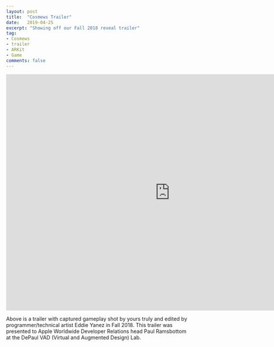 ```yaml
---
layout: post
title:  "Cosmews Trailer"
date:   2019-04-25
excerpt: "Showing off our Fall 2018 reveal trailer"
tag:
- Cosmews
- trailer
- ARKit
- Game
comments: false
---
```

<iframe width="893" height="645" src="https://www.youtube.com/embed/7oSJRtBZEF0" frameborder="0" allow="accelerometer; autoplay; encrypted-media; gyroscope; picture-in-picture" allowfullscreen></iframe>

Above is a trailer with captured gameplay shot by yours truly and edited by programmer/technical artist Eddie Yanez in Fall 2018. This trailer was presented to Apple Worldwide Developer Relations head Paul Ramsbottom at the DePaul VAD (Virtual and Augmented Design) Lab.


